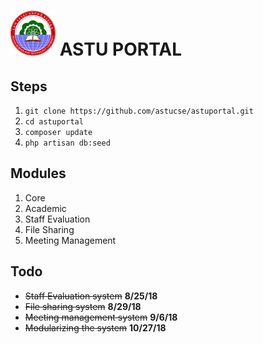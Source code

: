 # ![Astu Logo](/public/logo.png) ASTU PORTAL



## Steps
1. `git clone https://github.com/astucse/astuportal.git`
2. `cd astuportal`
3. `composer update`
4. `php artisan db:seed`

## Modules
1. Core 
2. Academic
3. Staff Evaluation
4. File Sharing
5. Meeting Management

## Todo
* ~~Staff Evaluation system~~ **8/25/18**
* ~~File sharing system~~ **8/29/18**
* ~~Meeting management system~~ **9/6/18**
* ~~Modularizing the system~~ **10/27/18**